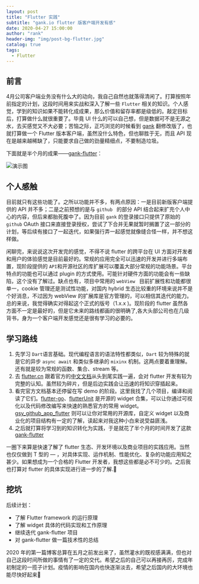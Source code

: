 ```yaml
---
layout: post
title: "Flutter 实践"
subtitle: "gank.io flutter 版客户端开发有感"
date: 2020-04-27 15:00:00
author: "rank"
header-img: "img/post-bg-flutter.jpg"
catalog: true
tags:
  - Flutter
---
```


## 前言

4月公司客户端业务没有什么大的动向，我自己自然也就落得清闲了。打算按照年前指定的计划，这段时间用来实战和深入了解一些 `Flutter` 相关的知识。个人感觉，学到的知识如果不能转化成成果，那么价值和留存率都是级低的。敲定目标后，打算做什么就很重要了。毕竟 UI 什么的可以自己想，但是数据可不是无源之水，去买感觉又不大必要；苦恼之际，正巧浏览的时候看到 [gank](https://gank.io/) 翻修改版了，也就打算做一个 Flutter 版本客户端，虽然没什么特色，但也聊胜于无，而且 API 现在是越来越稀缺了，只能要求自己做的劲量精细点，不要制造垃圾。

下面就是半个月的成果——[gank-flutter](https://github.com/Mr9527/GankClient-Flutter)：

![演示图](https://github.com/Mr9527/GankClient-Flutter/blob/master/doc/file/welcome.gif)



## 个人感触

目前就只有这些功能了。之所以功能并不多，有两点原因：一是目前新版客户端提供的 API 并不多；二是之前预想的是与 `github ` 的部分 API 结合起来扩充个人中心的内容，但后来都胎死腹中了。因为目前 `gank` 的登录接口只提供了原始的 `github` OAuth 接口来直接登录授权，尝试了下合并无果就暂时搁置了这一部分的计划，等后续有接口了一起迭代，如果强行弄一起感觉就像缝合怪一样，并不想这样做。

闲聊完，来说说这次开发完的感觉，不得不说 flutter 的跨平台在 UI 方面对开发者和用户的体验感觉是目前最好的。常规的应用完全可以迅速的开发并进行多端布置，现阶段提供的 `API`和开源社区的库扩展可以覆盖大部分常规的功能场景。平台特点的功能也可以通过 plugin 的方式使用。可能针对硬件方面的功能会有一些缺陷，这个没有了解过。缺点也有，项目中常用的 `webView ` 目前扩展性和功能都很单一，cookie 管理还是测试性功能，对国内 hybrid 生态比较重的环境来说并不是个好消息，不过因为 webView 的扩展库是官方管理的，可以相信其迭代的能力。总的来说，我觉得确实对得起这个正式的版号（1.x.x )。现阶段的 flutter 虽然各方面不一定是最好的，但是它未来的路线都画的很明确了,各大头部公司也在几级背书，身为一个客户端开发感觉还是很有学习的必要的。





## 学习路线

1. 先学习 `Dart`语言基础。现代编程语言的语法特性都类似，`Dart` 较为特殊的就是它的异步 `async await` 和类似多继承的 `mixinx` 机制。这两点要着重理解。还有就是较为常规的函数、集合、stream 等。
2. 去 [flutter.cn](https://flutter.cn/) 跟着官方的[中文文档](https://flutter.cn/docs)从头到尾实践一遍，会对 flutter 开发有较为完整的认知。虽然较为碎片，但是后边实践会让迅速的将知识穿插起来。
3. 看完官方文档基本还停留在写 demo 的阶段。这里我找了几个项目，编译和阅读了它们。[flutter-go](https://github.com/alibaba/flutter-go)、[flutterUnit](https://github.com/toly1994328/FlutterUnit) 是开源的 widget 合集，可以让你通过可视化以及代码修改编写来快速的熟悉官方的常用 widget。[gsy_github_app_flutter](https://github.com/CarGuo/gsy_github_app_flutter) 则可以让你对常用的开源库，自定义 widget 以及商业化的项目结构有一定的了解，读起来对我这种小白来说受益匪浅。
4. 之后就打算将学习到的知识转化为实践，于是就花了半个月的时间开发了这款 [gank-flutter](https://github.com/Mr9527/GankClient-Flutter)

一圈下来算是快速了解了 flutter 生态、开发环境以及商业项目的实践应用。当然也仅仅做到 T 型的 — ，对具体实现、运作机制、性能优化、复杂的功能应用知之甚少。如果想成为一个合格的 Flutter 开发者，我想这些都是必不可少的。之后我也打算对 flutter 的具体实现进行进一步的了解.:dog:



## 挖坑

后续计划：

- 了解 Flutter framework 的运行原理
- 了解 widget 具体的代码实现和工作原理
- 继续迭代 gank-flutter 项目
- 对 gank-flutter 做一篇技术性的总结



2020 年的第一篇博客总算在五月之前发出来了，虽然灌水的既视感满满，但也对自己这段时间所做的事情有了一定的交代。希望之后的自己可以再接再厉，完成年初制定的一揽子计划。疫情的影响在国内也快逐渐淡去，希望之后国内的大环境也能尽快好起来:pizza: